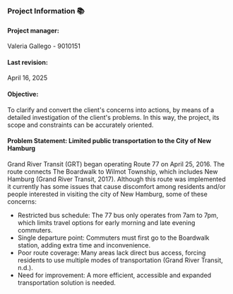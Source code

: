 ### Project Information :books:

#### Project manager: 
Valeria Gallego - 9010151

#### Last revision:
April 16, 2025

#### Objective:
To clarify and convert the client's concerns into actions, by means of a detailed investigation of the client's problems. In this way, the project, its scope and constraints can be accurately oriented.

#### Problem Statement: Limited public transportation to the City of New Hamburg

Grand River Transit (GRT) began operating Route 77 on April 25, 2016. The route connects The Boardwalk to Wilmot Township, which includes New Hamburg (Grand River Transit, 2017).
Although this route was implemented it currently has some issues that cause discomfort among residents and/or people interested in visiting the city of New Hamburg, some of these concerns:
- Restricted bus schedule: The 77 bus only operates from 7am to 7pm, which limits travel options for early morning and late evening commuters.
- Single departure point: Commuters must first go to the Boardwalk station, adding extra time and inconvenience.
- Poor route coverage: Many areas lack direct bus access, forcing residents to use multiple modes of transportation (Grand River Transit, n.d.).
- Need for improvement: A more efficient, accessible and expanded transportation solution is needed.

